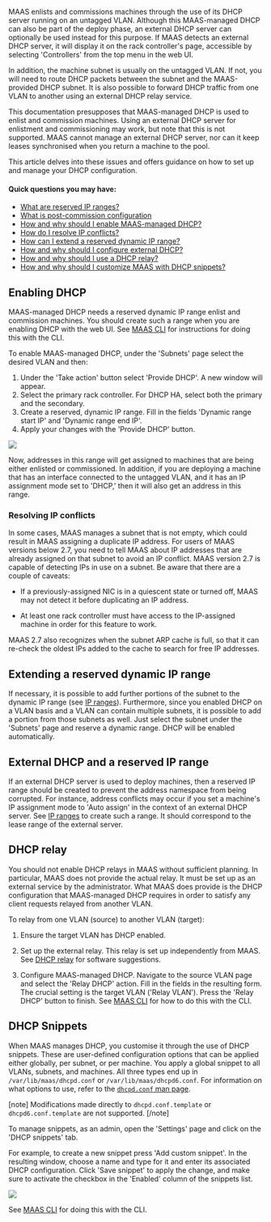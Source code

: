 <!-- deb-2-7-cli
||2.7|2.8|2.9|
|-----:|:-----:|:-----:|:-----:|
|Snap|[CLI](managing-dhcp-snap-2-7-cli/2898) ~ [UI](managing-dhcp-snap-2-7-ui/2899)|[CLI](managing-dhcp-snap-2-8-cli/2900) ~ [UI](managing-dhcp-snap-2-8-ui/2901)|[CLI](managing-dhcp-snap-2-9-cli/2902) ~ [UI](managing-dhcp-snap-2-9-ui/2903)|
|Packages|**CLI** ~ [UI](managing-dhcp-deb-2-7-ui/2905)|[CLI](managing-dhcp-deb-2-8-cli/2906) ~ [UI](managing-dhcp-deb-2-8-ui/2907)|[CLI](managing-dhcp-deb-2-9-cli/2908) ~ [UI](managing-dhcp-deb-2-9-ui/2909)|
 deb-2-7-cli -->

<!-- deb-2-7-ui
||2.7|2.8|2.9|
|-----:|:-----:|:-----:|:-----:|
|Snap|[CLI](managing-dhcp-snap-2-7-cli/2898) ~ [UI](managing-dhcp-snap-2-7-ui/2899)|[CLI](managing-dhcp-snap-2-8-cli/2900) ~ [UI](managing-dhcp-snap-2-8-ui/2901)|[CLI](managing-dhcp-snap-2-9-cli/2902) ~ [UI](managing-dhcp-snap-2-9-ui/2903)|
|Packages|[CLI](managing-dhcp-deb-2-7-cli/2904) ~ |**UI**|[CLI](managing-dhcp-deb-2-8-cli/2906) ~ [UI](managing-dhcp-deb-2-8-ui/2907)|[CLI](managing-dhcp-deb-2-9-cli/2908) ~ [UI](managing-dhcp-deb-2-9-ui/2909)|
 deb-2-7-ui -->

<!-- deb-2-8-cli
||2.7|2.8|2.9|
|-----:|:-----:|:-----:|:-----:|
|Snap|[CLI](managing-dhcp-snap-2-7-cli/2898) ~ [UI](managing-dhcp-snap-2-7-ui/2899)|[CLI](managing-dhcp-snap-2-8-cli/2900) ~ [UI](managing-dhcp-snap-2-8-ui/2901)|[CLI](managing-dhcp-snap-2-9-cli/2902) ~ [UI](managing-dhcp-snap-2-9-ui/2903)|
|Packages|[CLI](managing-dhcp-deb-2-7-cli/2904) ~ [UI](managing-dhcp-deb-2-7-ui/2905)||**CLI** ~ [UI](managing-dhcp-deb-2-8-ui/2907)|[CLI](managing-dhcp-deb-2-9-cli/2908) ~ [UI](managing-dhcp-deb-2-9-ui/2909)|
 deb-2-8-cli -->

<!-- deb-2-8-ui
||2.7|2.8|2.9|
|-----:|:-----:|:-----:|:-----:|
|Snap|[CLI](managing-dhcp-snap-2-7-cli/2898) ~ [UI](managing-dhcp-snap-2-7-ui/2899)|[CLI](managing-dhcp-snap-2-8-cli/2900) ~ [UI](managing-dhcp-snap-2-8-ui/2901)|[CLI](managing-dhcp-snap-2-9-cli/2902) ~ [UI](managing-dhcp-snap-2-9-ui/2903)|
|Packages|[CLI](managing-dhcp-deb-2-7-cli/2904) ~ [UI](managing-dhcp-deb-2-7-ui/2905)|[CLI](managing-dhcp-deb-2-8-cli/2906) ~ |**UI**|[CLI](managing-dhcp-deb-2-9-cli/2908) ~ [UI](managing-dhcp-deb-2-9-ui/2909)|
 deb-2-8-ui -->

<!-- deb-2-9-cli
||2.7|2.8|2.9|
|-----:|:-----:|:-----:|:-----:|
|Snap|[CLI](managing-dhcp-snap-2-7-cli/2898) ~ [UI](managing-dhcp-snap-2-7-ui/2899)|[CLI](managing-dhcp-snap-2-8-cli/2900) ~ [UI](managing-dhcp-snap-2-8-ui/2901)|[CLI](managing-dhcp-snap-2-9-cli/2902) ~ [UI](managing-dhcp-snap-2-9-ui/2903)|
|Packages|[CLI](managing-dhcp-deb-2-7-cli/2904) ~ [UI](managing-dhcp-deb-2-7-ui/2905)|[CLI](managing-dhcp-deb-2-8-cli/2906) ~ [UI](managing-dhcp-deb-2-8-ui/2907)||**CLI** ~ [UI](managing-dhcp-deb-2-9-ui/2909)|
 deb-2-9-cli -->

<!-- deb-2-9-ui
||2.7|2.8|2.9|
|-----:|:-----:|:-----:|:-----:|
|Snap|[CLI](managing-dhcp-snap-2-7-cli/2898) ~ [UI](managing-dhcp-snap-2-7-ui/2899)|[CLI](managing-dhcp-snap-2-8-cli/2900) ~ [UI](managing-dhcp-snap-2-8-ui/2901)|[CLI](managing-dhcp-snap-2-9-cli/2902) ~ [UI](managing-dhcp-snap-2-9-ui/2903)|
|Packages|[CLI](managing-dhcp-deb-2-7-cli/2904) ~ [UI](managing-dhcp-deb-2-7-ui/2905)|[CLI](managing-dhcp-deb-2-8-cli/2906) ~ [UI](managing-dhcp-deb-2-8-ui/2907)|[CLI](managing-dhcp-deb-2-9-cli/2908) ~ |**UI**|
 deb-2-9-ui -->

<!-- snap-2-7-cli
||2.7|2.8|2.9|
|-----:|:-----:|:-----:|:-----:|
|Snap|**CLI** ~ [UI](managing-dhcp-snap-2-7-ui/2899)|[CLI](managing-dhcp-snap-2-8-cli/2900) ~ [UI](managing-dhcp-snap-2-8-ui/2901)|[CLI](managing-dhcp-snap-2-9-cli/2902) ~ [UI](managing-dhcp-snap-2-9-ui/2903)|
|Packages|[CLI](managing-dhcp-deb-2-7-cli/2904) ~ [UI](managing-dhcp-deb-2-7-ui/2905)|[CLI](managing-dhcp-deb-2-8-cli/2906) ~ [UI](managing-dhcp-deb-2-8-ui/2907)|[CLI](managing-dhcp-deb-2-9-cli/2908) ~ [UI](managing-dhcp-deb-2-9-ui/2909)|
 snap-2-7-cli -->

<!-- snap-2-7-ui
||2.7|2.8|2.9|
|-----:|:-----:|:-----:|:-----:|
|Snap|[CLI](managing-dhcp-snap-2-7-cli/2898) ~ |**UI**|[CLI](managing-dhcp-snap-2-8-cli/2900) ~ [UI](managing-dhcp-snap-2-8-ui/2901)|[CLI](managing-dhcp-snap-2-9-cli/2902) ~ [UI](managing-dhcp-snap-2-9-ui/2903)|
|Packages|[CLI](managing-dhcp-deb-2-7-cli/2904) ~ [UI](managing-dhcp-deb-2-7-ui/2905)|[CLI](managing-dhcp-deb-2-8-cli/2906) ~ [UI](managing-dhcp-deb-2-8-ui/2907)|[CLI](managing-dhcp-deb-2-9-cli/2908) ~ [UI](managing-dhcp-deb-2-9-ui/2909)|
 snap-2-7-ui -->

<!-- snap-2-8-cli
||2.7|2.8|2.9|
|-----:|:-----:|:-----:|:-----:|
|Snap|[CLI](managing-dhcp-snap-2-7-cli/2898) ~ [UI](managing-dhcp-snap-2-7-ui/2899)||**CLI** ~ [UI](managing-dhcp-snap-2-8-ui/2901)|[CLI](managing-dhcp-snap-2-9-cli/2902) ~ [UI](managing-dhcp-snap-2-9-ui/2903)|
|Packages|[CLI](managing-dhcp-deb-2-7-cli/2904) ~ [UI](managing-dhcp-deb-2-7-ui/2905)|[CLI](managing-dhcp-deb-2-8-cli/2906) ~ [UI](managing-dhcp-deb-2-8-ui/2907)|[CLI](managing-dhcp-deb-2-9-cli/2908) ~ [UI](managing-dhcp-deb-2-9-ui/2909)|
 snap-2-8-cli -->

<!-- snap-2-8-ui
||2.7|2.8|2.9|
|-----:|:-----:|:-----:|:-----:|
|Snap|[CLI](managing-dhcp-snap-2-7-cli/2898) ~ [UI](managing-dhcp-snap-2-7-ui/2899)|[CLI](managing-dhcp-snap-2-8-cli/2900) ~ |**UI**|[CLI](managing-dhcp-snap-2-9-cli/2902) ~ [UI](managing-dhcp-snap-2-9-ui/2903)|
|Packages|[CLI](managing-dhcp-deb-2-7-cli/2904) ~ [UI](managing-dhcp-deb-2-7-ui/2905)|[CLI](managing-dhcp-deb-2-8-cli/2906) ~ [UI](managing-dhcp-deb-2-8-ui/2907)|[CLI](managing-dhcp-deb-2-9-cli/2908) ~ [UI](managing-dhcp-deb-2-9-ui/2909)|
 snap-2-8-ui -->

<!-- snap-2-9-cli
||2.7|2.8|2.9|
|-----:|:-----:|:-----:|:-----:|
|Snap|[CLI](managing-dhcp-snap-2-7-cli/2898) ~ [UI](managing-dhcp-snap-2-7-ui/2899)|[CLI](managing-dhcp-snap-2-8-cli/2900) ~ [UI](managing-dhcp-snap-2-8-ui/2901)||**CLI** ~ [UI](managing-dhcp-snap-2-9-ui/2903)|
|Packages|[CLI](managing-dhcp-deb-2-7-cli/2904) ~ [UI](managing-dhcp-deb-2-7-ui/2905)|[CLI](managing-dhcp-deb-2-8-cli/2906) ~ [UI](managing-dhcp-deb-2-8-ui/2907)|[CLI](managing-dhcp-deb-2-9-cli/2908) ~ [UI](managing-dhcp-deb-2-9-ui/2909)|
 snap-2-9-cli -->

<!-- snap-2-9-ui
||2.7|2.8|2.9|
|-----:|:-----:|:-----:|:-----:|
|Snap|[CLI](managing-dhcp-snap-2-7-cli/2898) ~ [UI](managing-dhcp-snap-2-7-ui/2899)|[CLI](managing-dhcp-snap-2-8-cli/2900) ~ [UI](managing-dhcp-snap-2-8-ui/2901)|[CLI](managing-dhcp-snap-2-9-cli/2902) ~ |**UI**|
|Packages|[CLI](managing-dhcp-deb-2-7-cli/2904) ~ [UI](managing-dhcp-deb-2-7-ui/2905)|[CLI](managing-dhcp-deb-2-8-cli/2906) ~ [UI](managing-dhcp-deb-2-8-ui/2907)|[CLI](managing-dhcp-deb-2-9-cli/2908) ~ [UI](managing-dhcp-deb-2-9-ui/2909)|
 snap-2-9-ui -->

MAAS enlists and commissions machines through the use of its DHCP server running on an untagged VLAN. Although this MAAS-managed DHCP can also be part of the deploy phase, an external DHCP server can optionally be used instead for this purpose. If MAAS detects an external DHCP server, it will display it on the rack controller's page, accessible by selecting 'Controllers' from the top menu in the web UI.

In addition, the machine subnet is usually on the untagged VLAN. If not, you will need to route DHCP packets between the subnet and the MAAS-provided DHCP subnet. It is also possible to forward DHCP traffic from one VLAN to another using an external DHCP relay service.

This documentation presupposes that MAAS-managed DHCP is used to enlist and commission machines.  Using an external DHCP server for enlistment and commissioning may work, but note that this is not supported. MAAS cannot manage an external DHCP server, nor can it keep leases synchronised when you return a machine to the pool.

This article delves into these issues and offers guidance on how to set up and manage your DHCP configuration.

#### Quick questions you may have: 

* [What are reserved IP ranges?](/t/concepts-and-terms/785#heading--ip-ranges)
* [What is post-commission configuration](/t/commission-machines/822#heading--post-commission-configuration)
* [How and why should I enable MAAS-managed DHCP?](/t/managing-dhcp/759#heading--enabling-dhcp)
* [How do I resolve IP conflicts?](/t/managing-dhcp/759#heading--resolving-ip-conflicts)
* [How can I extend a reserved dynamic IP range?](/t/managing-dhcp/759#heading--extending-a-reserved-dynamic-ip-range)
* [How and why should I configure external  DHCP?](/t/managing-dhcp/759#heading--external-dhcp-and-a-reserved-ip-range)
* [How and why should I use a DHCP relay?](/t/managing-dhcp/759#heading--dhcp-relay)
* [How and why should I customize MAAS with DHCP snippets?](/t/managing-dhcp/759#heading--dhcp-snippets)

<h2 id="heading--enabling-dhcp">Enabling DHCP</h2>

MAAS-managed DHCP needs a reserved dynamic IP range enlist and commission machines. You should create such a range when you are enabling DHCP with the web UI. See [MAAS CLI](/t/common-cli-tasks/794#heading--enable-dhcp) for instructions for doing this with the CLI.

To enable MAAS-managed DHCP, under the 'Subnets' page select the desired VLAN and then:

1.  Under the 'Take action' button select 'Provide DHCP'. A new window will appear.
2.  Select the primary rack controller. For DHCP HA, select both the primary and the secondary.
3.  Create a reserved, dynamic IP range. Fill in the fields 'Dynamic range start IP' and 'Dynamic range end IP'.
4.  Apply your changes with the 'Provide DHCP' button.

<a href="https://discourse.maas.io/uploads/default/original/1X/6727ac9a78a11e0ec602a5cb646a5776eff67677.png" target = "_blank"><img src="https://discourse.maas.io/uploads/default/original/1X/6727ac9a78a11e0ec602a5cb646a5776eff67677.png"></a>

Now, addresses in this range will get assigned to machines that are being either enlisted or commissioned.  In addition, if you are deploying a machine that has an interface connected to the untagged VLAN, and it has an IP assignment mode set to 'DHCP,' then it will also get an address in this range.

<h3 id="heading--resolving-ip-conflicts">Resolving IP conflicts</h3>

In some cases, MAAS manages a subnet that is not empty, which could result in MAAS assigning a duplicate IP address.  For users of MAAS versions below 2.7, you need to tell MAAS about IP addresses that are already assigned on that subnet to avoid an IP conflict.  MAAS version 2.7 is capable of detecting IPs in use on a subnet.  Be aware that there are a couple of caveats:

* If a previously-assigned NIC is in a quiescent state or turned off, MAAS may not detect it before duplicating an IP address.

* At least one rack controller must have access to the IP-assigned machine in order for this feature to work.

MAAS 2.7 also recognizes when the subnet ARP cache is full, so that it can re-check the oldest IPs added to the cache to search for free IP addresses.

<h2 id="heading--extending-a-reserved-dynamic-ip-range">Extending a reserved dynamic IP range</h2>

If necessary, it is possible to add further portions of the subnet to the dynamic IP range (see [IP ranges](/t/ip-ranges/760)). Furthermore, since you enabled DHCP on a VLAN basis and a VLAN can contain multiple subnets, it is possible to add a portion from those subnets as well. Just select the subnet under the 'Subnets' page and reserve a dynamic range. DHCP will be enabled automatically.

<h2 id="heading--external-dhcp-and-a-reserved-ip-range">External DHCP and a reserved IP range</h2>

If an external DHCP server is used to deploy machines, then a reserved IP range should be created to prevent the address namespace from being corrupted. For instance, address conflicts may occur if you set a machine's IP assignment mode to 'Auto assign' in the context of an external DHCP server. See [IP ranges](/t/ip-ranges/760) to create such a range. It should correspond to the lease range of the external server.

<h2 id="heading--dhcp-relay">DHCP relay</h2>

You should not enable DHCP relays in MAAS without sufficient planning.  In particular, MAAS does not provide the actual relay. It must be set up as an external service by the administrator. What MAAS does provide is the DHCP configuration that MAAS-managed DHCP requires in order to satisfy any client requests relayed from another VLAN.

To relay from one VLAN (source) to another VLAN (target):

1.  Ensure the target VLAN has DHCP enabled.

2.  Set up the external relay. This relay is set up independently from MAAS. See [DHCP relay](/t/concepts-and-terms/785#heading--dhcp-relay) for software suggestions.

3.  Configure MAAS-managed DHCP. Navigate to the source VLAN page and select the 'Relay DHCP' action. Fill in the fields in the resulting form. The crucial setting is the target VLAN ('Relay VLAN'). Press the 'Relay DHCP' button to finish. See [MAAS CLI](/t/cli-advanced-tasks/793#heading--relay-dhcp) for how to do this with the CLI.

<h2 id="heading--dhcp-snippets">DHCP Snippets</h2>

When MAAS manages DHCP, you customise it through the use of DHCP snippets. These are user-defined configuration options that can be applied either globally, per subnet, or per machine. You apply a global snippet to all VLANs, subnets, and machines. All three types end up in `/var/lib/maas/dhcpd.conf` or `/var/lib/maas/dhcpd6.conf`. For information on what options to use, refer to the [`dhcpd.conf` man page](http://manpages.ubuntu.com/cgi-bin/search.py?q=dhcpd.conf).

[note]
Modifications made directly to `dhcpd.conf.template` or `dhcpd6.conf.template` are not supported.
[/note]

To manage snippets, as an admin, open the 'Settings' page and click on the 'DHCP snippets' tab.

For example, to create a new snippet press 'Add custom snippet'. In the resulting window, choose a name and type for it and enter its associated DHCP configuration. Click 'Save snippet' to apply the change, and make sure to activate the checkbox in the 'Enabled' column of the snippets list.

<a href="https://discourse.maas.io/uploads/default/original/1X/a3247c726ed9e3e5d7a99becd89920e81aaa86f7.png" target = "_blank"><img src="https://discourse.maas.io/uploads/default/original/1X/a3247c726ed9e3e5d7a99becd89920e81aaa86f7.png"></a>

See [MAAS CLI](/t/cli-dhcp-snippet-management/796) for doing this with the CLI.